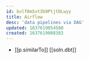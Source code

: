 ```yaml
---
id: bvlf8mSvt3b9PtjtDLwyy
title: Airflow
desc: 'data pipelines via DAG'
updated: 1637619054580
created: 1637619008383
---
```


- [[p.similarTo]] [[soln.dbt]]
